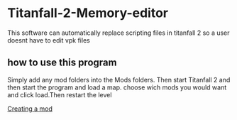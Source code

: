 # Titanfall-2-Memory-editor

This software can automatically replace scripting files in titanfall 2 so a user doesnt have to edit vpk files
	
## how to use this program

Simply add any mod folders into the Mods folders. Then start Titanfall 2 and then start the program and load a map. choose wich mods you would want and click load.Then restart the level

[Creating a mod](../master/ModCreation)